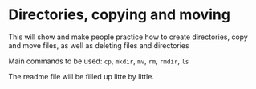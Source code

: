 # Directories, copying and moving


This will show and make people practice how to create directories, copy and move files,
as well as deleting files and directories

Main commands to be used: `cp`, `mkdir`, `mv`, `rm`, `rmdir`, `ls`


The readme file will be filled up litte by little.

